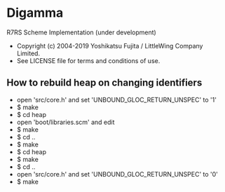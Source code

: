 # Digamma

R7RS Scheme Implementation (under development)

* Copyright (c) 2004-2019 Yoshikatsu Fujita / LittleWing Company Limited.
* See LICENSE file for terms and conditions of use.

## How to rebuild heap on changing identifiers

* open 'src/core.h' and set 'UNBOUND_GLOC_RETURN_UNSPEC' to '1'
* $ make
* $ cd heap
* open 'boot/libraries.scm' and edit
* $ make
* $ cd ..
* $ make
* $ cd heap
* $ make
* $ cd ..
* open 'src/core.h' and set 'UNBOUND_GLOC_RETURN_UNSPEC' to '0'
* $ make

